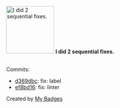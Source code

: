 <img src="https://my-badges.github.io/my-badges/fix-2.png" alt="I did 2 sequential fixes." title="I did 2 sequential fixes." width="128">
<strong>I did 2 sequential fixes.</strong>
<br><br>

Commits:

- <a href="https://github.com/BilelJegham/jeh-maker/commit/d369dbc430e1880e1822301826396692cd29ce7d">d369dbc</a>: fix: label
- <a href="https://github.com/BilelJegham/jeh-maker/commit/ef8bd16e17a4ea10b319fb9da513fe97fd97f49d">ef8bd16</a>: fix: linter


Created by <a href="https://github.com/my-badges/my-badges">My Badges</a>